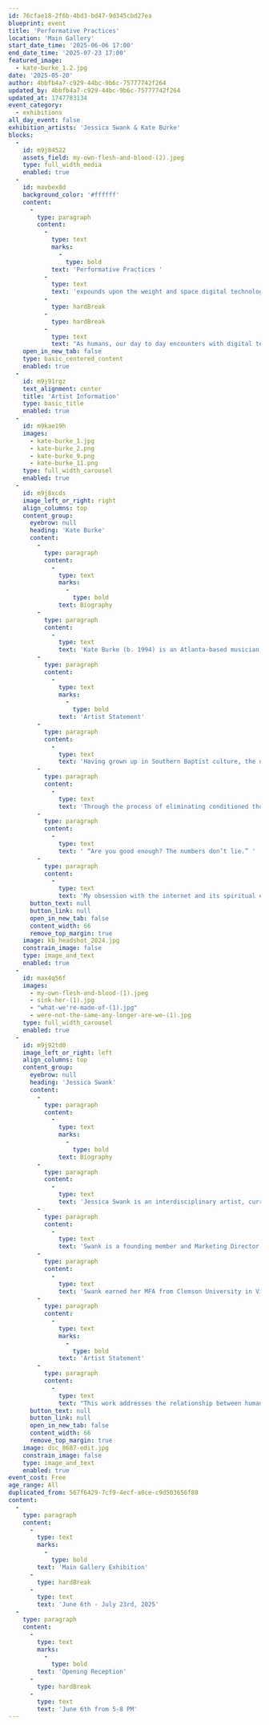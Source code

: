 ```yaml
---
id: 76cfae18-2f6b-4bd3-bd47-9d345cbd27ea
blueprint: event
title: 'Performative Practices'
location: 'Main Gallery'
start_date_time: '2025-06-06 17:00'
end_date_time: '2025-07-23 17:00'
featured_image:
  - kate-burke_1.2.jpg
date: '2025-05-20'
author: 4bbfb4a7-c929-44bc-9b6c-75777742f264
updated_by: 4bbfb4a7-c929-44bc-9b6c-75777742f264
updated_at: 1747783134
event_category:
  - exhibitions
all_day_event: false
exhibition_artists: 'Jessica Swank & Kate Burke'
blocks:
  -
    id: m9j84522
    assets_field: my-own-flesh-and-blood-(2).jpeg
    type: full_width_media
    enabled: true
  -
    id: mavbex8d
    background_color: '#ffffff'
    content:
      -
        type: paragraph
        content:
          -
            type: text
            marks:
              -
                type: bold
            text: 'Performative Practices '
          -
            type: text
            text: 'expounds upon the weight and space digital technology holds within our lives. Artists Kate Burke and Jessica Swank enter into a dialogue that examines what it means to encounter digital technology so intimately and consistently, using labor as a mechanism to reiterate our interactions with it.'
          -
            type: hardBreak
          -
            type: hardBreak
          -
            type: text
            text: "As humans, our day to day encounters with digital technology prove to be both intimate and redundant. The ways in which we respond and interact with technology are often ritualistic, hypnotic and yet tedious. Repetitive thoughts, the collecting of physical detritus, and the pain associated with severing (or mending) the physical self, are all private, intimate labors. Today, these inherently intimate and human labors are recontextualized through technology and machinery: they are given a public platform, and the formerly private work of being human is now on full, technological display. Are these actions meditative or addictive? At this point, humans and machines no longer exist at opposite poles. They reside on a spectrum, with much overlap between them. How do we understand our human selves in this new, non-human context? The tedious labor employed in the creation of many of these pieces not only mimics the ways in which we interact with technology, but also exist as a form of reclamation over what it means to be human and the intimate losses of ourselves from the tedious and relentless experience of technology and the machine.\_"
    open_in_new_tab: false
    type: basic_centered_content
    enabled: true
  -
    id: m9j91rgz
    text_alignment: center
    title: 'Artist Information'
    type: basic_title
    enabled: true
  -
    id: m9kae19h
    images:
      - kate-burke_1.jpg
      - kate-burke_2.png
      - kate-burke_9.png
      - kate-burke_11.png
    type: full_width_carousel
    enabled: true
  -
    id: m9j8xcds
    image_left_or_right: right
    align_columns: top
    content_group:
      eyebrow: null
      heading: 'Kate Burke'
      content:
        -
          type: paragraph
          content:
            -
              type: text
              marks:
                -
                  type: bold
              text: Biography
        -
          type: paragraph
          content:
            -
              type: text
              text: 'Kate Burke (b. 1994) is an Atlanta-based musician, artist, and performer. After receiving her BFA in Fabric Design in 2016 with honors from the University of Georgia, she moved to Atlanta in 2017 and shortly thereafter immersed herself within the Atlanta art community. Her solo career has developed steadily since moving to Atlanta, with solo and group showings throughout the United States in spaces such as the Museum of Contemporary Art of Georgia, the Atlanta Contemporary, Hartsfield Jackson International Airport, Lyndon House Art Center, the Dalton Gallery at Agnes Scott, Tiger Strikes Asteroid Greenville, Free Market Gallery, ATHICA,  whitespec, Art Fields, Waiting Room Art, and Mint Atlanta. Kate has received distinguished awards such as the ArtFields Category Award for textiles in 2019, and has a growing list of fellowships including being a two-time Hambidge Center fellow, a former member of the Atlanta Contemporary Studio Artists, a resident at Long Meadow Artist Residency, and a Leap Year Artist with MINT in Atlanta, GA. Kate is currently a part of the Creatives Project Residency in Atlanta, GA through 2025. '
        -
          type: paragraph
          content:
            -
              type: text
              marks:
                -
                  type: bold
              text: 'Artist Statement'
        -
          type: paragraph
          content:
            -
              type: text
              text: 'Having grown up in Southern Baptist culture, the questions of control, sin, and self-acceptance recurred as themes throughout my development. What was truly “holy”? What did it mean when you saw Southern hospitality swapped for power and oppression? These metaphysical questions ultimately led me away from Christianity into a deeper desire to understand spirituality through the lens of human evolution: what emphasis did environment and cultural context have on my emotional, mental, and spiritual disposition? Why were so many people who called themselves Christians devout but deeply unhappy? Why was I so deeply unhappy? '
        -
          type: paragraph
          content:
            -
              type: text
              text: 'Through the process of eliminating conditioned thought patterns, I recognized a new problem. What was I going to put in their place? As I began to exorcise the God-void, I was greeted with a new suitor: The Internet and All Its Reverberating Thoughts. Thoughts that relentlessly and seamlessly read my mail out loud to me everyday, always. An endless mirror: '
        -
          type: paragraph
          content:
            -
              type: text
              text: ' “Are you good enough? The numbers don’t lie.” '
        -
          type: paragraph
          content:
            -
              type: text
              text: 'My obsession with the internet and its spiritual effect on humans ultimately led me to discover the concept of “Metaphysical poetry:” a genre of poetry that muses philosophical concepts through intense and dissonant imagery, complex metaphors, and perhaps even whimsical or contradictory language to pontificate about the human experience. With the social sphere of the internet being shepherded by the company “Meta” and my bend towards craft to make my ideas “physical”--I use the traditional, intimate, and intentional technologies of the human experience (textiles and ceramics) to dissect my philosophical discussions about the fleeting yet pervasive effects of cellular devices and other ethereal digital platforms on Homo Sapiens. Does our time on the Internet provide a mental framework that mirrors the magnitude of effects that an intense religious upbringing can have on a person? How easy is it for me to fall into that framework, and how do I wiggle away if I want out? By switching from ethereal textile works to heavy ceramic mosaics, I can empathetically force the viewers into bodily responding to the weight, heaviness, or intangible nature of a spiritual or philosophical idea, paving way for a greater connection with our felt sense and ability to critically tap into a side of ourselves that is often shut away in today’s society.'
      button_text: null
      button_link: null
      open_in_new_tab: false
      content_width: 66
      remove_top_margin: true
    image: kb_headshot_2024.jpg
    constrain_image: false
    type: image_and_text
    enabled: true
  -
    id: max4q56f
    images:
      - my-own-flesh-and-blood-(1).jpeg
      - sink-her-(1).jpg
      - "what-we're-made-of-(1).jpg"
      - were-not-the-same-any-longer-are-we-(1).jpg
    type: full_width_carousel
    enabled: true
  -
    id: m9j92td0
    image_left_or_right: left
    align_columns: top
    content_group:
      eyebrow: null
      heading: 'Jessica Swank'
      content:
        -
          type: paragraph
          content:
            -
              type: text
              marks:
                -
                  type: bold
              text: Biography
        -
          type: paragraph
          content:
            -
              type: text
              text: 'Jessica Swank is an interdisciplinary artist, currently based in Greenville, SC. Her work has been exhibited both nationally and internationally, at galleries such as Millepiani in Rome, Italy, Plexus Projects in Brooklyn, NY, and the Czong Institute for Contemporary Art (CICA) in Gimpo, South Korea. She has been recognized by Musée Magazine’s “Woman Crush Wednesday,” Fraction Magazine, and Porridge Magazine.'
        -
          type: paragraph
          content:
            -
              type: text
              text: 'Swank is a founding member and Marketing Director of Zero Space Collective, a contemporary artist collective with a network across the Eastern US. Zero Space strives to make space for underrepresented artists and serve as an equitable and accessible resource. Since it’s founding in 2020, Swank has assisted in developing the collective as well as curating and organizing exhibitions and digital promotions for artists.'
        -
          type: paragraph
          content:
            -
              type: text
              text: 'Swank earned her MFA from Clemson University in Visual Arts and BA from Anderson University. An artist and educator, Swank has taught and led numerous classes, workshops and panel discussions across the Southeast. She has gained funding for her work from a number of local institutions, including the South Carolina Arts Commission. Swank is currently an Assistant Professor of Art and Gallery Coordinator at the South Carolina School of the Arts at Anderson University.'
        -
          type: paragraph
          content:
            -
              type: text
              marks:
                -
                  type: bold
              text: 'Artist Statement'
        -
          type: paragraph
          content:
            -
              type: text
              text: "This work addresses the relationship between humans and digital technology from a personal perspective. Intersections of organic and synthetic materials function as a metaphor for the blurred boundaries between humans and machines. By utilizing various methods of self-extension, fragmentation, and recontextualization, I attempt to depict the merging of these entities. Many of the pieces include remnants of myself or those close to me, abject traces of our own existence. Flesh-like membranes represent extensions of myself and use my own skin tone as a form of self-portraiture. Combined with both natural and manufactured objects, I view these works as relatives to the cyborg. Technology allows for the duplication and extension of the self, and simultaneously aids us in the subversion of labor for the sake of convenience. In response, I've created works in which the materials and structures that are present may feel familiar, yet entirely separate from the human form. When examined closely, the systems between the technological and biological world are not so different. It is easy to blur the lines between them when the digital world is carefully modeled to mimic that with which we are familiar. In documenting the interplay between material, gesture, and my own fragmented body, these works construct a narrative of interdependence, tension, disembodiment, and inseparability."
      button_text: null
      button_link: null
      open_in_new_tab: false
      content_width: 66
      remove_top_margin: true
    image: dsc_8687-edit.jpg
    constrain_image: false
    type: image_and_text
    enabled: true
event_cost: Free
age_range: All
duplicated_from: 567f6429-7cf9-4ecf-a0ce-c9d503656f88
content:
  -
    type: paragraph
    content:
      -
        type: text
        marks:
          -
            type: bold
        text: 'Main Gallery Exhibition'
      -
        type: hardBreak
      -
        type: text
        text: 'June 6th - July 23rd, 2025'
  -
    type: paragraph
    content:
      -
        type: text
        marks:
          -
            type: bold
        text: 'Opening Reception'
      -
        type: hardBreak
      -
        type: text
        text: 'June 6th from 5-8 PM'
---
```

